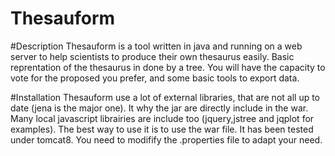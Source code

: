 # Thesauform

#Description
Thesauform is a tool written in java and running on a web server to help scientists to produce their own thesaurus easily. 
Basic reprentation of the thesaurus in done by a tree. You will have the capacity to vote for the proposed you prefer, and some basic tools to export data.

#Installation
Thesauform use a lot of external libraries, that are not all up to date (jena is the major one). It why the jar are directly include in the war.
Many local javascript librairies are include too (jquery,jstree and jqplot for examples).
The best way to use it is to use the war file. It has been tested under tomcat8.
You need to modifify the .properties file to adapt your need.

